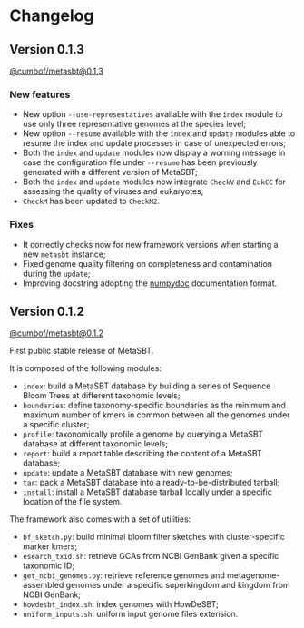 # Changelog

## Version 0.1.3

[@cumbof/metasbt@0.1.3](https://github.com/cumbof/MetaSBT/releases/tag/0.1.3)

### New features

- New option `--use-representatives` available with the `index` module to use only three representative genomes at the species level;
- New option `--resume` available with the `index` and `update` modules able to resume the index and update processes in case of unexpected errors;
- Both the `index` and `update` modules now display a worning message in case the configuration file under `--resume` has been previously generated with a different version of MetaSBT;
- Both the `index` and `update` modules now integrate `CheckV` and `EukCC` for assessing the quality of viruses and eukaryotes;
- `CheckM` has been updated to `CheckM2`.

### Fixes

- It correctly checks now for new framework versions when starting a new `metasbt` instance;
- Fixed genome quality filtering on completeness and contamination during the `update`;
- Improving docstring adopting the [numpydoc](https://numpydoc.readthedocs.io/en/latest/) documentation format.

## Version 0.1.2

[@cumbof/metasbt@0.1.2](https://github.com/cumbof/MetaSBT/releases/tag/0.1.2)

First public stable release of MetaSBT.

It is composed of the following modules:

- `index`: build a MetaSBT database by building a series of Sequence Bloom Trees at different taxonomic levels;
- `boundaries`: define taxonomy-specific boundaries as the minimum and maximum number of kmers in common between all the genomes under a specific cluster;
- `profile`: taxonomically profile a genome by querying a MetaSBT database at different taxonomic levels;
- `report`: build a report table describing the content of a MetaSBT database;
- `update`: update a MetaSBT database with new genomes;
- `tar`: pack a MetaSBT database into a ready-to-be-distributed tarball;
- `install`: install a MetaSBT database tarball locally under a specific location of the file system.

The framework also comes with a set of utilities:

- `bf_sketch.py`: build minimal bloom filter sketches with cluster-specific marker kmers;
- `esearch_txid.sh`: retrieve GCAs from NCBI GenBank given a specific taxonomic ID;
- `get_ncbi_genomes.py`: retrieve reference genomes and metagenome-assembled genomes under a specific superkingdom and kingdom from NCBI GenBank;
- `howdesbt_index.sh`: index genomes with HowDeSBT;
- `uniform_inputs.sh`: uniform input genome files extension.
